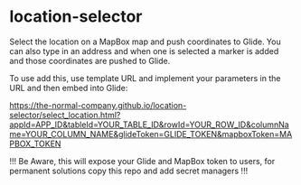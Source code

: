 # location-selector
Select the location on a MapBox map and push coordinates to Glide. You can also type in an address and when one is selected a marker is added and those coordinates are pushed to Glide.

To use add this, use template URL and implement your parameters in the URL and then embed into Glide:

https://the-normal-company.github.io/location-selector/select_location.html?appId=APP_ID&tableId=YOUR_TABLE_ID&rowId=YOUR_ROW_ID&columnName=YOUR_COLUMN_NAME&glideToken=GLIDE_TOKEN&mapboxToken=MAPBOX_TOKEN

!!! Be Aware, this will expose your Glide and MapBox token to users, for permanent solutions copy this repo and add secret managers !!!
